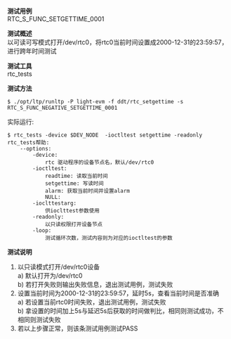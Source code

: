 **测试用例**  
RTC_S_FUNC_SETGETTIME_0001  

**测试概述**  
以可读可写模式打开/dev/rtc0，将rtc0当前时间设置成2000-12-31的23:59:57，进行跨年时间测试  

**测试工具**  
rtc_tests  

**测试方法**  
```
$ ./opt/ltp/runltp -P light-evm -f ddt/rtc_setgettime -s RTC_S_FUNC_NEGATIVE_SETGETTIME_0001
```
实际运行:  
```
$ rtc_tests -device $DEV_NODE  -ioctltest setgettime -readonly
rtc_tests帮助:
	--options: 
		-device: 
   			rtc 驱动程序的设备节点名，默认/dev/rtc0 
 		-ioctltest:
 			readtime: 读取当前时间
 			setgettime: 写读时间
 			alarm: 获取当前时间并设置alarm
			NULL:
 		-ioclttestarg:
 			供ioclttest参数使用
 		-readonly:
 			以只读权限打开设备节点
 		-loop:
 			测试循环次数，测试内容则为对应的ioctltest的参数
```

**测试说明**  
1. 以只读模式打开/dev/rtc0设备  
	a) 默认打开为/dev/rtc0  
	b) 若打开失败则输出失败信息，退出测试用例，测试失败  
2. 设置当前时间为2000-12-31的23:59:57，延时5s，查看当前时间是否准确  
	a) 若设置当前rtc0时间失败，退出测试用例，测试失败  
	b) 拿设置的时间加上5s与延迟5s后获取的时间做判比，相同则测试成功，不相同则测试失败  
3. 若以上步骤正常，则该条测试用例测试PASS    
